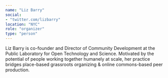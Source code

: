 ```yaml
---
name: "Liz Barry"
social:
- "twitter.com/lizbarry"
location: "NYC"
role: "organizer"
type: "person"
---
```


Liz Barry is co-founder and Director of Community Development at the Public Laboratory for Open Technology and Science. Motivated by the potential of people working together humanely at scale, her practice bridges place-based grassroots organizing & online commons-based peer production.

